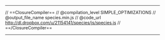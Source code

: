 




- - -

// ==ClosureCompiler==
// @compilation_level SIMPLE_OPTIMIZATIONS
// @output_file_name species.min.js
// @code_url http://dl.dropbox.com/u/21154141/species/js/species.js
// ==/ClosureCompiler==



- - -